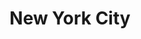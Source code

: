 ---
layout: citytemp
title: New York City
header: New York City


images:
- slideimg: /LocationWithUS/img/slideNYC1.jpg
  slidehead: Vibrant
  slidetext: New York City pulses with energy, offering endless opportunities for entertainment, culture, and connection.

- slideimg: /LocationWithUS/img/slideNYC2.jpg
  slidehead: Diverse
  slidetext: The city is a melting pot of cultures, languages, and cuisines, reflecting its global appeal.

- slideimg: /LocationWithUS/img/slideNYC3.jpg
  slidehead: Iconic
  slidetext: Home to landmarks like the Empire State Building and Broadway, NYC is a symbol of dreams and ambition.


text:
- header: Overview
  body: New York City, often called NYC, is the largest city in the United States and a global hub for culture, finance, and innovation. Situated in the state of New York, it comprises five boroughs, Manhattan, Brooklyn, Queens, The Bronx, and Staten Island. Known for its iconic landmarks like the Statue of Liberty, Times Square, and Central Park, NYC is also home to Wall Street and the United Nations headquarters. With over 8 million residents, it’s one of the most diverse cities worldwide, celebrated for its arts, vibrant neighborhoods, and unmatched energy.

- header: Things to do!
  body: New York City offers endless activities for every visitor. Stroll through Central Park, visit iconic landmarks like the Statue of Liberty and Empire State Building, and explore world-class museums such as the Metropolitan Museum of Art and MoMA. Experience Broadway’s dazzling theater scene, shop in SoHo, or admire the cityscape from the Top of the Rock. Enjoy diverse cuisines in neighborhoods like Chinatown or Little Italy, and don’t miss the vibrant nightlife of Brooklyn and Manhattan. NYC guarantees unforgettable adventures at every turn.
  
- header: Best Time For New York City!
  body: The best time to visit New York is truly any time of year, as each season has its own charm. Early fall brings crisp breezes, sunny skies, and pleasant temperatures, making it ideal for outdoor exploration. Late fall and winter, meanwhile, sparkle with festive highlights like the Macy's Thanksgiving Day Parade and dazzling holiday decorations.
  img: /LocationWithUS/img/tempNYC.jpg

hotell:
  - img:
    hotellh:
    hotellt: 
    link: 

  - img: 
    hotellh:
    hotellt: 
    link: 

  - img: 
    hotellh: 
    hotellt:
    link: 

hooh:
  - img: /LocationWithUS/img/NYChtl1.jpg
    headdd: Baccarat Hotel New York
    txt: In white daylight, rainbows cascading, a spectrum of swatches cast from a trillion facets. By night, dimmed shimmer and champagne flutes. Gem-red spheres of fresh roses. This is Baccarat.
    linko: https://www.baccarathotels.com/
  - img: /LocationWithUS/img/NYChtl2.jpg
    headdd: Mandarin Oriental, New York
    txt: Mandarin Oriental, New York is in an idyllic location next to iconic Central Park, world-class dining, shopping and entertainment.
    linko: https://www.mandarinoriental.com/en/new-york/manhattan
  - img: /LocationWithUS/img/NYChtl3.jpg
    headdd:  The Beekman, A Thompson Hotel
    txt: Discover Timeless Luxury And Sophisticated Elegance in Lower Manhattan
    linko: https://www.hyatt.com/thompson-hotels/lgath-the-beekman?src=prop_tripadvisor_businesslisting_lgath_en_website_desktop_tripadvisor
    

---